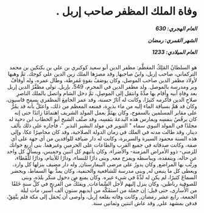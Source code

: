 <h1 dir="rtl">وفاة الملك المظفر صاحب إربل .</h1>

<h5 dir="rtl">العام الهجري:  630

الشهر القمري: رمضان

العام الميلادي: 1233</h5>

<p dir="rtl">هو السلطانُ المَلِكُ المعَظَّم: مظفر الدين أبو سعيد كوكبري بن علي بن بكتكين بن محمد التركماني، صاحب إربل، وابنُ صاحبها, وقد مصرَها الملك زين الدين علي كوجك. ثمَّ وهبها لأولاد مظفر الدين صاحب الموصل، وكان يوصَفُ بقوةٍ مُفرِطة، وطال عمره، وله أوقافٌ وبر ومدرسة بالموصل. ولد مظفر الدين في المحرم، 549، بإربل. تولى مظفَّرُ الدين إربل بعد وفاةِ أبيه وأقام بها مدَّةً وانتقل إلى الموصِلِ، ثمَّ دخل الشام واتصل بالملك الناصرِ صلاحِ الدين فأكرمه كثيرًا، وكانت له آثارٌ حسنة، وقد عمر الجامِعَ المظفري بسفحِ قاسيون، وكان قد هَمَّ بسياقة الماء إليه من ماء بذيرة، فمنعه المعظم من ذلك، واعتَلَّ بأنه قد يمُرُّ على مقابر المسلمين بالسفوح، وكان يهتَمُّ بعمل المولد الشريف اهتمامًا زائدًا حتى إنه كان يرقُصُ بنفسِه ويمارس هذه البدعةَ بنَفسِه، وقد صنَّف الشيخ أبو الخطاب ابن دحية له مجلدًا في المولد النبوي سماه " التنوير في مولد البشير النذير "، فأجازه على ذلك بألف دينار، وقد طالت مدته في الملك في زمان الدولة الصلاحية، وقد كان محاصِرًا عكا، وإلى هذه السنة محمود السيرة والسريرة، وكانت له دار ضيافة للوافدين من أي جهة على أي صفة، وكانت صدقاته في جميع القرب والطاعات على الحرمينِ وغيرهما. بنى أربع خوانك للزمنى- ذوو الأمراض المزمنة- والأضراء، وكان يأتيهم كل اثنين وخميس، ويسألُ كل واحد عن حاله، ويتفقده، ويباسطه ويمزح معه, وبنى دارًا للنساء، ودارًا للأيتام، ودارًا للُّقَطاء، ورتَّب بها المراضع, وكان يدورُ على مرضى البيمارستان, وله دار مضيف ينزلها كل وارد، ويعطى كل ما ينبغي له, وبنى مدرسة للشافعية والحنفية، وكان يمدُّ بها السماط، ويحضر السماعَ كثيرًا، لم يكن له لذَّةٌ في شيء غيره. وكان يمنع من دخول منكَر بلدَه، وبنى للصوفية رباطين، وكان ينزل إليهم لأجل السَّماعات, ويفتَكُّ من الفرنجِ في كلِّ سنةٍ خَلقًا من الأُسارى، حتى قيل: إن جملة من استفَكَّه من أيديهم ستون ألف أسير، مات ليلة الجمعة، رابع عشر رمضان, وكانت وفاته بقلعة إربل، وأوصى أن يُحمَل إلى مكة فلم يتَّفِقْ، فدفن بمشهد علي, وقد عاش اثنتين وثمانين سنة.</p></br>
